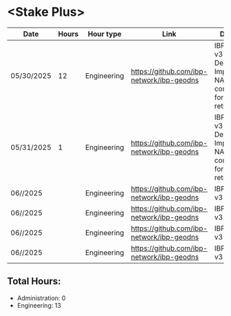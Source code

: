 # \<Stake Plus\>
| Date | Hours | Hour type | Link | Description | 
|---|---|---|---|---|
| 05/30/2025 | 12 | Engineering | https://github.com/ibp-network/ibp-geodns | IBP-GeoDNS v3 - Debugging & Implementing NATS communication for data retrieval |
| 05/31/2025 | 1 | Engineering | https://github.com/ibp-network/ibp-geodns | IBP-GeoDNS v3 - Debugging & Implementing NATS communication for data retrieval |
| 06//2025 |  | Engineering | https://github.com/ibp-network/ibp-geodns | IBP-GeoDNS v3 -  |
| 06//2025 |  | Engineering | https://github.com/ibp-network/ibp-geodns | IBP-GeoDNS v3 -  |
| 06//2025 |  | Engineering | https://github.com/ibp-network/ibp-geodns | IBP-GeoDNS v3 -  |
| 06//2025 |  | Engineering | https://github.com/ibp-network/ibp-geodns | IBP-GeoDNS v3 -  |


## Total Hours:
- Administration: 0
- Engineering: 13
